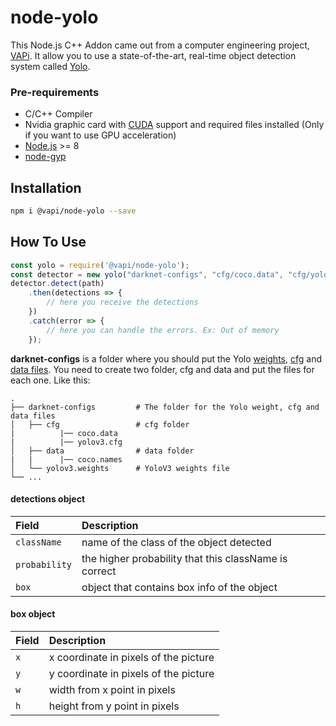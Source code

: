 
# node-yolo
This Node.js C++ Addon came out from a computer engineering project, [VAPi](https://github.com/freakstatic/vapi-server).
It allow you to use a state-of-the-art, real-time object detection system called [Yolo](https://pjreddie.com/darknet/yolo/).

### Pre-requirements
* C/C++ Compiler
* Nvidia graphic card with [CUDA](https://developer.nvidia.com/cuda-downloads) support and required files installed (Only if you want to use GPU acceleration)
* [Node.js](https://nodejs.org/en/) >= 8
* [node-gyp](https://www.npmjs.com/package/node-gyp)

## Installation
```sh
npm i @vapi/node-yolo --save
```

## How To Use

```javascript
const yolo = require('@vapi/node-yolo');
const detector = new yolo("darknet-configs", "cfg/coco.data", "cfg/yolov3.cfg", "yolov3.weights");
detector.detect(path)
    .then(detections => {
        // here you receive the detections
    })
    .catch(error => {
        // here you can handle the errors. Ex: Out of memory
    });
```
**darknet-configs** is a folder where you should put the Yolo [weights](https://pjreddie.com/darknet/yolo/), [cfg](https://github.com/pjreddie/darknet/tree/master/cfg) and [data files](https://github.com/pjreddie/darknet/tree/master/data). 
You need to create two folder, cfg and data and put the files for each one. Like this:<br/>

    .
    ├── darknet-configs         # The folder for the Yolo weight, cfg and data files
    │   ├── cfg                 # cfg folder
    |          |── coco.data
    |          |── yolov3.cfg
    │   ├── data                # data folder
    |   |      |── coco.names
    │   └── yolov3.weights      # YoloV3 weights file
    └── ...




#### detections object
| **Field**   | **Description**
|:--------------|:---------------------------------------------------------------
| `className`   | name of the class of the object detected
| `probability` | the higher probability that this className is correct
| `box`         | object that contains box info of the object

#### box object
| **Field**   | **Description**
|:--------------|:---------------------------------------------------------------
| `x`           | x coordinate in pixels of the picture
| `y`           | y coordinate in pixels of the picture
| `w`           | width from x point in pixels
| `h`           | height from y point in pixels
